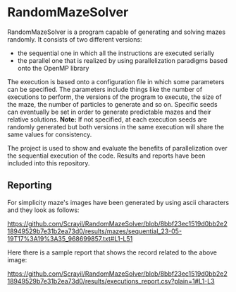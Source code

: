 # RandomMazeSolver

RandomMazeSolver is a program capable of generating and solving mazes randomly.
It consists of two different versions:
- the sequential one in which all the instructions are executed serially
- the parallel one that is realized by using parallelization paradigms based onto the OpenMP library

The execution is based onto a configuration file in which some parameters can be specified.
The parameters include things like the number of executions to perform, the versions of the program to execute,
the size of the maze, the number of particles to generate and so on.
Specific seeds can eventually be set in order to generate predictable mazes and their relative solutions.
**Note:** If not specified, at each execution seeds are randomly generated but both versions in the same execution
will share the same values for consistency.

The project is used to show and evaluate the benefits of parallelization over the sequential execution of the code.
Results and reports have been included into this repository.

## Reporting
For simplicity maze's images have been generated by using ascii characters and they look as follows:  

https://github.com/Scrayil/RandomMazeSolver/blob/8bbf23ec1519d0bb2e218949529b7e31b2ea73d0/results/mazes/sequential_23-05-19T17%3A19%3A35_968699857.txt#L1-L51  

Here there is a sample report that shows the record related to the above image:  

https://github.com/Scrayil/RandomMazeSolver/blob/8bbf23ec1519d0bb2e218949529b7e31b2ea73d0/results/executions_report.csv?plain=1#L1-L3  
